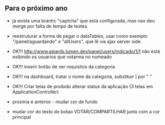 ## Para o próximo ano
- ja existe uma branhc "captcha" que está configurada, mas nao deu merge por falta de tempo de testes.
- reestruturar a forma de pegar o dataTables, usar como exemplo "/panel/aguardando" e "allUsers", que lê via ajax server side.

- OK!!! http://www.awards.lumen.dev/panel/users/indicado/1/1 não está exibindo os usuarios que votarma no nomeado
- OK!!! inserir botão de ver requisitos da categoria
- OK!!! na dashboard, tratar o nome da categoria, substituir | por " "

- OK!!! Criar telas de proibido alterar status da aplicação (3 telas em ApplicationController)

- proxima e anterior - mudar cor de fundo
- mudar cor do texto do botao VOTAR/COMPARTILHAR junto com a cor principal